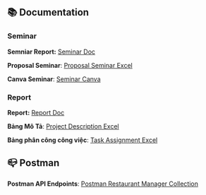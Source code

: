 ## 📚 Documentation 
### Seminar
**Semniar Report:** [Seminar Doc](https://onedrive.live.com/:w:/g/personal/3EF49F94E7FBF1CE/EV7rHqTuCopGlZlIvYdb_R4BrzqiZQWjeiPo_A64NCKbyQ?resid=3EF49F94E7FBF1CE!sa41eeb5e0aee468a959948bd875bfd1e&ithint=file%2Cdocx&e=WYKkSo&migratedtospo=true&redeem=aHR0cHM6Ly8xZHJ2Lm1zL3cvYy8zZWY0OWY5NGU3ZmJmMWNlL0VWN3JIcVR1Q29wR2xabEl2WWRiX1I0QnJ6cWlaUVdqZWlQb19BNjROQ0tieVE_ZT1XWUtrU28)  

**Proposal Seminar**: [Proposal Seminar Excel](https://docs.google.com/spreadsheets/d/1s5GJQaailajE9pXova4pW5jKKFO9hJkXGZ1t6F4w79o/edit?fbclid=IwY2xjawJuizlleHRuA2FlbQIxMAABHtE7e26cICxsO9vdGyeiiU5Mm_eRIei_N0rvzFAJy07WXKU8wE6L1KDmT4Vd_aem_yF9qLXNLk2UDTUiRqUdoVw&gid=0#gid=0)

**Canva Seminar**: [Seminar Canva](https://www.canva.com/design/DAGk8VQ4u58/rpEZ9t3Q2prsLA3pA32Edg/edit?fbclid=IwY2xjawJuixVleHRuA2FlbQIxMAABHtE7e26cICxsO9vdGyeiiU5Mm_eRIei_N0rvzFAJy07WXKU8wE6L1KDmT4Vd_aem_yF9qLXNLk2UDTUiRqUdoVw)

### Report
**Report:** [Report Doc](https://uithcm-my.sharepoint.com/:w:/g/personal/23520427_ms_uit_edu_vn/Ec9cx326v_RBnkau-L_4ecgBSkIkHmf5Pz4EtRPUGTe3aw?e=tmOj1F)

**Bảng Mô Tả**: [Project Description Excel](https://docs.google.com/spreadsheets/d/1ukPD_1PHJN-LYYO5pez278NvOpRXy46hrdf_Nv1-tdo/edit?gid=0#gid=0)

**Bảng phân công công việc**: [Task Assignment Excel](https://sg.docs.wps.com/l/sILuE3M7dAavehsAG?fbclid=IwY2xjawJujpNleHRuA2FlbQIxMAABHtE7e26cICxsO9vdGyeiiU5Mm_eRIei_N0rvzFAJy07WXKU8wE6L1KDmT4Vd_aem_yF9qLXNLk2UDTUiRqUdoVw&v=v2)

## 📪 Postman
**Postman API Endpoints**: [Postman Restaurant Manager Collection](https://.postman.co/workspace/My-Workspace~5336cca5-9718-4688-8209-4396756adc97/collection/43140896-803c14ff-a9eb-4203-935c-2a89143ffdaf?action=share&creator=43140896)
